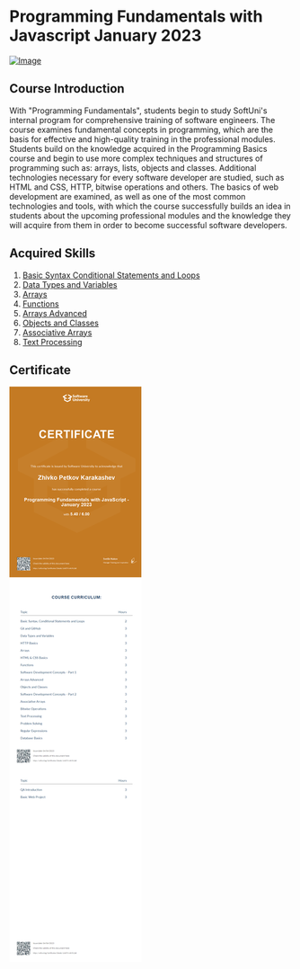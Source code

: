 # Programming Fundamentals with Javascript January 2023
[![Image](https://upload.wikimedia.org/wikipedia/commons/5/55/Software-University-Logo-blue-horizontal.png)](https://softuni.bg/trainings/3952/programming-fundamentals-with-javascript-january-2023)

## Course Introduction

With "Programming Fundamentals", students begin to study SoftUni's internal program for comprehensive training of software engineers. The course examines fundamental concepts in programming, which are the basis for effective and high-quality training in the professional modules. Students build on the knowledge acquired in the Programming Basics course and begin to use more complex techniques and structures of programming such as: arrays, lists, objects and classes. Additional technologies necessary for every software developer are studied, such as HTML and CSS, HTTP, bitwise operations and others. The basics of web development are examined, as well as one of the most common technologies and tools, with which the course successfully builds an idea in students about the upcoming professional modules and the knowledge they will acquire from them in order to become successful software developers.

## Acquired Skills

1. [Basic Syntax Conditional Statements and Loops](/Programming-Fundamentals-January-2023/1.Basic-Syntax-Conditional-Statements-and-Loops/)
2. [Data Types and Variables](/Programming-Fundamentals-January-2023/2.Data-Types-and-Variables/)
3. [Arrays](/Programming-Fundamentals-January-2023/3.Arrays/)
4. [Functions](/Programming-Fundamentals-January-2023/4.Functions/)
5. [Arrays Advanced](/Programming-Fundamentals-January-2023/5.Arrays-Advanced/)
6. [Objects and Classes](/Programming-Fundamentals-January-2023/6.Objects-and-Classes/)
7. [Associative Arrays](/Programming-Fundamentals-January-2023/7.Associative-Arrays/)
8. [Text Processing](/Programming-Fundamentals-January-2023/8.Text-Processing/)

## Certificate
![Image](/recources/fundamentals.jpeg)